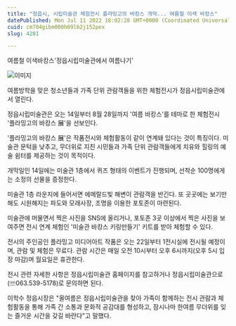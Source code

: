 ```yaml
---
title: "정읍시, 시립미술관 체험전시 플라밍고의 바캉스 개막... 여름철 이색 바캉스"
datePublished: Mon Jul 11 2022 18:02:28 GMT+0000 (Coordinated Universal Time)
cuid: cm704gibm000h09lb2j152pex
slug: 4201

---
```



여름철 이색바캉스'정읍시립미술관에서 여름나기'

![이미지](https://cdn.hashnode.com/res/hashnode/image/upload/v1739256573387/8044a322-065d-4930-a36f-ae9db7a4606e.jpeg)

여름방학을 맞은 청소년들과 가족 단위 관람객들을 위한 체험전시가 정읍시립미술관에서 열린다.

정읍시립미술관은 오는 14일부터 8월 28일까지 '여름 바캉스'를 테마로 한 체험전시 '플라밍고의 바캉스 展'을 선보인다.

'플라밍고의 바캉스 展'은 작품전시와 체험활동이 같이 연계돼 있다는 것이 특징이다. 미술관 문턱을 낮추고, 무더위로 지친 시민들과 가족 단위 관람객들에게 치유와 힐링의 예술 쉼터를 제공하는 것이 목적이다.

개막일인 14일에는 미술관 1층에서 퀴즈 형태의 이벤트가 진행되며, 선착순 100명에게는 소정의 선물을 증정한다.

미술관 1층 라운지에 들어서면 에메랄드빛 해변이 관람객을 반긴다. 또 곳곳에는 보기만 해도 시원해지는 파도와 모래사장, 조명을 이용한 포토존이 마련된다.

미술관에 머물면서 찍은 사진을 SNS에 올리거나, 포토존 3곳 이상에서 찍은 사진을 보여주면 전시 연계 체험인 '미술관 바캉스 키링만들기' 키트를 받아 체험할 수 있다.

전시의 주인공인 플라밍고 미디어아트 작품은 오는 22일부터 1전시실에 전시될 예정이며, 관람 및 체험은 무료다. 관람 시간은 매일 오전 10시부터 오후 6시까지(오후 5시 입장 마감)며 월요일은 휴관한다.

전시 관련 자세한 사항은 정읍시립미술관 홈페이지를 참고하거나 정읍시립미술관으로 (☏063.539-5178)로 문의하면 된다.

이학수 정읍시장은 "올여름은 정읍시립미술관을 찾아 가족이 함께하는 전시 관람과 체험활동을 통해 가족 간 소통과 문화적 공감대를 형성하고, 잠시나마 한여름 무더위를 잊는 즐거운 시간을 갖길 바란다"고 말했다.